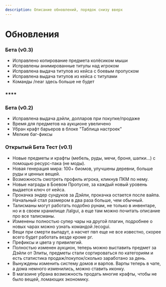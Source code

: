```yaml
---
description: Описание обновлений, порядок снизу вверх
---
```


# Обновления

### **Бета (v0.3)**

* Исправлено копирование предмета колёсиком мыши
* Исправлены анимированные титулы над игроком
* Исправлена выдача титулов из кейса с боевым пропуском
* Исправлена выдача титулов из кейса с титулами
* Команды /near здесь больше не будет

### ****

### **Бета (v0.2)**

* Исправлена выдача дэйли, долларов при покупке/продаже
* Время для предметов на аукционе увеличено
* Убран крафт барьеров в блоке "Таблица настроек"
* Мелкие баг-фиксы





### **Открытый Бета Тест (v0.1)**

* &#x20;Новые предметы и крафты (мебель, руды, мечи, броня, шапки...) с помощью ресурс-пака (не моды).
* &#x20;Новая генерация мира: 100+ биомов, улучшены деревни, больше руды и ценных вещей.
* &#x20;Возможность смотреть профиль игрока, кликнув ПКМ по нему.
* &#x20;Новые награды в Боевом Пропуске, за каждый новый уровень выдается ключ от кейса.
* &#x20;Прокачка эндер сундуков за Дэйли, прокачка остается после вайпа. Начальный стал размером в два раза больше, чем обычный.
* &#x20;Талисманы могут работать подобно рунам, не только в инвентаре, но и в своем хранилище /talgui, а еще там можно почитать описание про все талисманы.
* &#x20;Изменены полностью супер чары на другой плагин, подробнее о новых чарах можно узнать командой /ecogui.
* &#x20;Вещи при смерти выпадут, а насчет пвп еще не все известно, скорее всего будет работать везде кроме рг.
* &#x20;Префиксы и цвета у привилегий.
* &#x20;Полностью изменен аукцион, теперь можно выставить предмет за Дэйли от Элиты, предметы стали сортироваться по категориям и есть статистика продаж/покупок/сколько заработано за день.
* &#x20;Вынуждены изменить систему домов и варпов. Варпы теперь в чате, а дома немного изменились, можно ставить иконку.
* &#x20;В магазине убрана возможность продать многие крафты, чтобы не было вещей, ломающих экономику.
